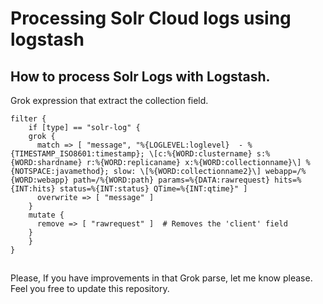 # Processing Solr Cloud logs using logstash 

## How to process Solr Logs with Logstash.

Grok expression that extract the collection field.

	filter {
	    if [type] == "solr-log" {
		grok {
		  match => [ "message", "%{LOGLEVEL:loglevel}  - %{TIMESTAMP_ISO8601:timestamp}; \[c:%{WORD:clustername} s:%{WORD:shardname} r:%{WORD:replicaname} x:%{WORD:collectionname}\] %{NOTSPACE:javamethod}; slow: \[%{WORD:collectionname2}\] webapp=/%{WORD:webapp} path=/%{WORD:path} params=%{DATA:rawrequest} hits=%{INT:hits} status=%{INT:status} QTime=%{INT:qtime}" ]
		  overwrite => [ "message" ]
		}
		mutate {
		  remove => [ "rawrequest" ]  # Removes the 'client' field
		}
	    }
	}

## 

Please, If you have improvements in that Grok parse, let me know please. Feel you free to update this repository.
